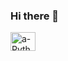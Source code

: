 ### Hi there 👋
<img align="center" alt="a-Python" height="30" width="40" src="https://img.shields.io/badge/HTML5-E34F26?style=for-the-badge&logo=html5&logoColor=white">
<!--
**asuoshig/asuoshig** is a ✨ _special_ ✨ repository because its `README.md` (this file) appears on your GitHub profile.

Here are some ideas to get you started:

- 🔭 I’m currently working on ...
- 🌱 I’m currently learning ...
- 👯 I’m looking to collaborate on ...
- 🤔 I’m looking for help with ...
- 💬 Ask me about ...
- 📫 How to reach me: ...
- 😄 Pronouns: ...
- ⚡ Fun fact: ...
-->
